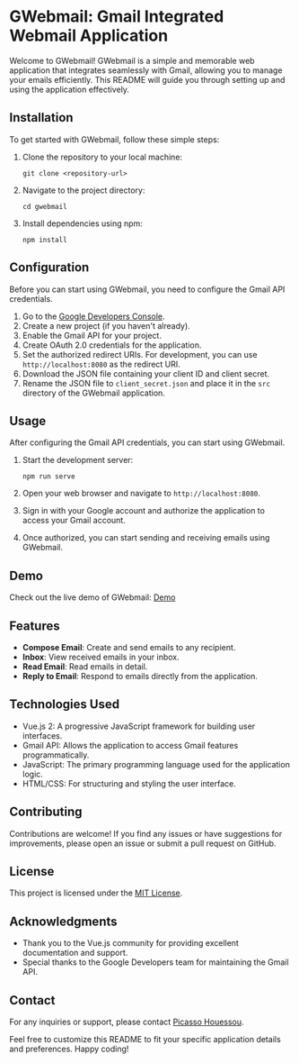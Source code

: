 # GWebmail: Gmail Integrated Webmail Application

Welcome to GWebmail! GWebmail is a simple and memorable web application that integrates seamlessly with Gmail, allowing you to manage your emails efficiently. This README will guide you through setting up and using the application effectively.

## Installation

To get started with GWebmail, follow these simple steps:

1. Clone the repository to your local machine:

   ```
   git clone <repository-url>
   ```

2. Navigate to the project directory:

   ```
   cd gwebmail
   ```

3. Install dependencies using npm:

   ```
   npm install
   ```

## Configuration

Before you can start using GWebmail, you need to configure the Gmail API credentials.

1. Go to the [Google Developers Console](https://console.developers.google.com/).
2. Create a new project (if you haven't already).
3. Enable the Gmail API for your project.
4. Create OAuth 2.0 credentials for the application.
5. Set the authorized redirect URIs. For development, you can use `http://localhost:8080` as the redirect URI.
6. Download the JSON file containing your client ID and client secret.
7. Rename the JSON file to `client_secret.json` and place it in the `src` directory of the GWebmail application.

## Usage

After configuring the Gmail API credentials, you can start using GWebmail.

1. Start the development server:

   ```
   npm run serve
   ```

2. Open your web browser and navigate to `http://localhost:8080`.

3. Sign in with your Google account and authorize the application to access your Gmail account.

4. Once authorized, you can start sending and receiving emails using GWebmail.

## Demo

Check out the live demo of GWebmail: [Demo](https://demo.com)

## Features

- **Compose Email**: Create and send emails to any recipient.
- **Inbox**: View received emails in your inbox.
- **Read Email**: Read emails in detail.
- **Reply to Email**: Respond to emails directly from the application.

## Technologies Used

- Vue.js 2: A progressive JavaScript framework for building user interfaces.
- Gmail API: Allows the application to access Gmail features programmatically.
- JavaScript: The primary programming language used for the application logic.
- HTML/CSS: For structuring and styling the user interface.

## Contributing

Contributions are welcome! If you find any issues or have suggestions for improvements, please open an issue or submit a pull request on GitHub.

## License

This project is licensed under the [MIT License](LICENSE).

## Acknowledgments

- Thank you to the Vue.js community for providing excellent documentation and support.
- Special thanks to the Google Developers team for maintaining the Gmail API.

## Contact

For any inquiries or support, please contact [Picasso Houessou](mailto:houessoupicasso@yahoo.fr).

Feel free to customize this README to fit your specific application details and preferences. Happy coding!